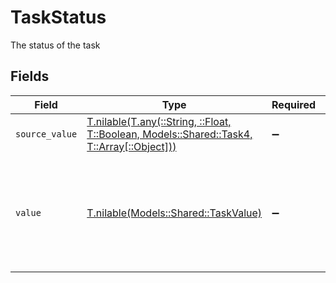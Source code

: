 # TaskStatus

The status of the task


## Fields

| Field                                                                                                                                | Type                                                                                                                                 | Required                                                                                                                             | Description                                                                                                                          | Example                                                                                                                              |
| ------------------------------------------------------------------------------------------------------------------------------------ | ------------------------------------------------------------------------------------------------------------------------------------ | ------------------------------------------------------------------------------------------------------------------------------------ | ------------------------------------------------------------------------------------------------------------------------------------ | ------------------------------------------------------------------------------------------------------------------------------------ |
| `source_value`                                                                                                                       | [T.nilable(T.any(::String, ::Float, T::Boolean, Models::Shared::Task4, T::Array[::Object]))](../../models/shared/tasksourcevalue.md) | :heavy_minus_sign:                                                                                                                   | N/A                                                                                                                                  |                                                                                                                                      |
| `value`                                                                                                                              | [T.nilable(Models::Shared::TaskValue)](../../models/shared/taskvalue.md)                                                             | :heavy_minus_sign:                                                                                                                   | The unified value for the status of the task. If the provider does not specify this status, the value will be set to UnmappedValue   | open                                                                                                                                 |